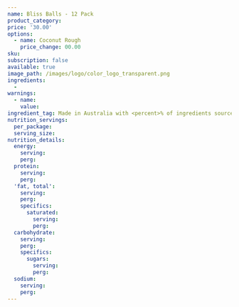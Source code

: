 ```yaml
---
name: Bliss Balls - 12 Pack
product_category:
price: '30.00'
options:
  - name: Coconut Rough
    price_change: 00.00
sku:
subscription: false
available: true
image_path: /images/logo/color_logo_transparent.png
ingredients:
  -
warnings:
  - name:
    value:
ingredient_tag: Made in Australia with <percent>% of ingredients sourced in Australia
nutrition_servings:
  per_package:
  serving_size:
nutrition_details:
  energy:
    serving:
    perg:
  protein:
    serving:
    perg:
  'fat, total':
    serving:
    perg:
    specifics:
      saturated:
        serving:
        perg:
  carbohydrate:
    serving:
    perg:
    specifics:
      sugars:
        serving:
        perg:
  sodium:
    serving:
    perg:
---
```


